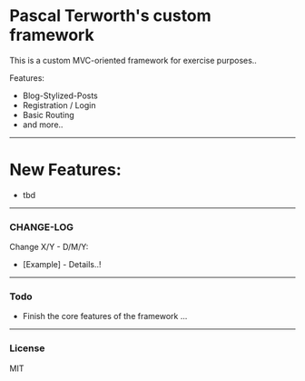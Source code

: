 # Pascal Terworth's custom framework

This is a custom MVC-oriented framework for exercise purposes..

  Features:
  - Blog-Stylized-Posts
  - Registration / Login
  - Basic Routing
  - and more..  
  
----
# New Features:

  - tbd

----
### CHANGE-LOG

Change X/Y - D/M/Y:

* [Example] - Details..!

----
### Todo

 - Finish the core features of the framework
 ...
    
----
### License
MIT
